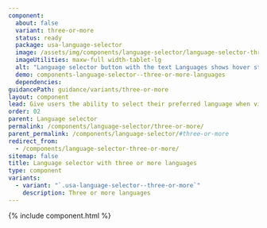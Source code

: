 ```yaml
---
component:
  about: false
  variant: three-or-more
  status: ready
  package: usa-language-selector
  image: /assets/img/components/language-selector/language-selector-three-or-more.webp
  imageUtilities: maxw-full width-tablet-lg
  alt: "Language selector button with the text Languages shows hover state and a dropdown menu with language options. The selected language in the dropdown is underlined on hover."
  demo: components-language-selector--three-or-more-languages
  dependencies:
guidancePath: guidance/variants/three-or-more
layout: component
lead: Give users the ability to select their preferred language when visiting a website available in three or more languages.
order: 02
parent: Language selector
permalink: /components/language-selector/three-or-more/
parent_permalink: /components/language-selector/#three-or-more
redirect_from:
  - /components/language-selector-three-or-more/
sitemap: false
title: Language selector with three or more languages
type: component
variants:
  - variant: "`.usa-language-selector--three-or-more`"
    description: Three or more languages
---
```


{% include component.html %}

